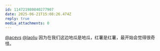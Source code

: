 ```yaml
---
id: 114721980840277907
date: 2025-06-21T15:08:26.474Z
reply: true
media_attachments: 0
---
```


[@acevs](https://mastodon.social/@acevs) [@laoliu](https://l22.org/@laoliu) 因为在我们这边地瓜是地瓜，红薯是红薯，最开始会觉得很奇怪。


